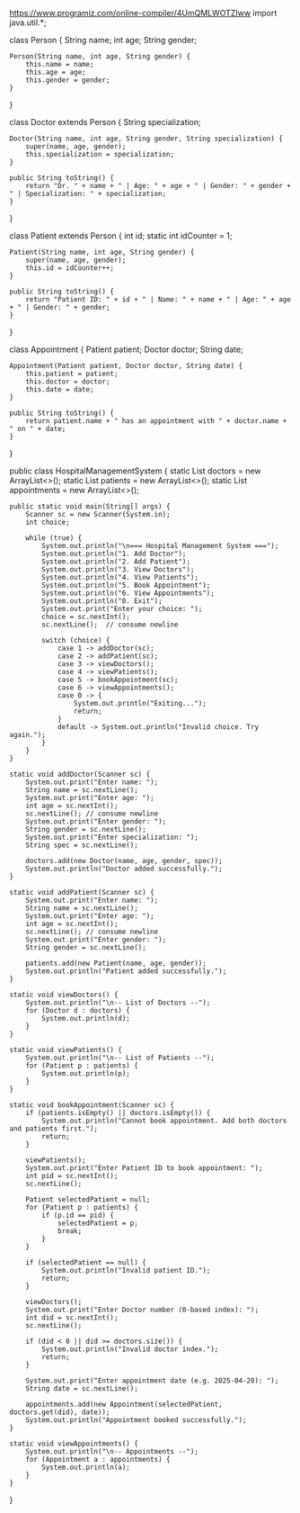 https://www.programiz.com/online-compiler/4UmQMLWOTZIww
import java.util.*;

class Person {
    String name;
    int age;
    String gender;

    Person(String name, int age, String gender) {
        this.name = name;
        this.age = age;
        this.gender = gender;
    }
}

class Doctor extends Person {
    String specialization;

    Doctor(String name, int age, String gender, String specialization) {
        super(name, age, gender);
        this.specialization = specialization;
    }

    public String toString() {
        return "Dr. " + name + " | Age: " + age + " | Gender: " + gender + " | Specialization: " + specialization;
    }
}

class Patient extends Person {
    int id;
    static int idCounter = 1;

    Patient(String name, int age, String gender) {
        super(name, age, gender);
        this.id = idCounter++;
    }

    public String toString() {
        return "Patient ID: " + id + " | Name: " + name + " | Age: " + age + " | Gender: " + gender;
    }
}

class Appointment {
    Patient patient;
    Doctor doctor;
    String date;

    Appointment(Patient patient, Doctor doctor, String date) {
        this.patient = patient;
        this.doctor = doctor;
        this.date = date;
    }

    public String toString() {
        return patient.name + " has an appointment with " + doctor.name + " on " + date;
    }
}

public class HospitalManagementSystem {
    static List<Doctor> doctors = new ArrayList<>();
    static List<Patient> patients = new ArrayList<>();
    static List<Appointment> appointments = new ArrayList<>();

    public static void main(String[] args) {
        Scanner sc = new Scanner(System.in);
        int choice;

        while (true) {
            System.out.println("\n=== Hospital Management System ===");
            System.out.println("1. Add Doctor");
            System.out.println("2. Add Patient");
            System.out.println("3. View Doctors");
            System.out.println("4. View Patients");
            System.out.println("5. Book Appointment");
            System.out.println("6. View Appointments");
            System.out.println("0. Exit");
            System.out.print("Enter your choice: ");
            choice = sc.nextInt();
            sc.nextLine();  // consume newline

            switch (choice) {
                case 1 -> addDoctor(sc);
                case 2 -> addPatient(sc);
                case 3 -> viewDoctors();
                case 4 -> viewPatients();
                case 5 -> bookAppointment(sc);
                case 6 -> viewAppointments();
                case 0 -> {
                    System.out.println("Exiting...");
                    return;
                }
                default -> System.out.println("Invalid choice. Try again.");
            }
        }
    }

    static void addDoctor(Scanner sc) {
        System.out.print("Enter name: ");
        String name = sc.nextLine();
        System.out.print("Enter age: ");
        int age = sc.nextInt();
        sc.nextLine(); // consume newline
        System.out.print("Enter gender: ");
        String gender = sc.nextLine();
        System.out.print("Enter specialization: ");
        String spec = sc.nextLine();

        doctors.add(new Doctor(name, age, gender, spec));
        System.out.println("Doctor added successfully.");
    }

    static void addPatient(Scanner sc) {
        System.out.print("Enter name: ");
        String name = sc.nextLine();
        System.out.print("Enter age: ");
        int age = sc.nextInt();
        sc.nextLine(); // consume newline
        System.out.print("Enter gender: ");
        String gender = sc.nextLine();

        patients.add(new Patient(name, age, gender));
        System.out.println("Patient added successfully.");
    }

    static void viewDoctors() {
        System.out.println("\n-- List of Doctors --");
        for (Doctor d : doctors) {
            System.out.println(d);
        }
    }

    static void viewPatients() {
        System.out.println("\n-- List of Patients --");
        for (Patient p : patients) {
            System.out.println(p);
        }
    }

    static void bookAppointment(Scanner sc) {
        if (patients.isEmpty() || doctors.isEmpty()) {
            System.out.println("Cannot book appointment. Add both doctors and patients first.");
            return;
        }

        viewPatients();
        System.out.print("Enter Patient ID to book appointment: ");
        int pid = sc.nextInt();
        sc.nextLine();

        Patient selectedPatient = null;
        for (Patient p : patients) {
            if (p.id == pid) {
                selectedPatient = p;
                break;
            }
        }

        if (selectedPatient == null) {
            System.out.println("Invalid patient ID.");
            return;
        }

        viewDoctors();
        System.out.print("Enter Doctor number (0-based index): ");
        int did = sc.nextInt();
        sc.nextLine();

        if (did < 0 || did >= doctors.size()) {
            System.out.println("Invalid doctor index.");
            return;
        }

        System.out.print("Enter appointment date (e.g. 2025-04-20): ");
        String date = sc.nextLine();

        appointments.add(new Appointment(selectedPatient, doctors.get(did), date));
        System.out.println("Appointment booked successfully.");
    }

    static void viewAppointments() {
        System.out.println("\n-- Appointments --");
        for (Appointment a : appointments) {
            System.out.println(a);
        }
    }
}
